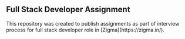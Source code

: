 
## Full Stack Developer Assignment

<p> This repository was created to publish assignments as part of interview process for full stack developer role in [Zigma](https://zigma.in/).
